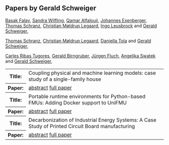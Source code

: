 ## Papers by Gerald Schweiger
<table><a href="/proceedings/authors/BasakFalay">Basak Falay</a>, <a href="/proceedings/authors/SandraWilfling">Sandra Wilfling</a>, <a href="/proceedings/authors/QamarAlfalouji">Qamar Alfalouji</a>, <a href="/proceedings/authors/JohannesExenberger">Johannes Exenberger</a>, <a href="/proceedings/authors/ThomasSchranz">Thomas Schranz</a>, <a href="/proceedings/authors/ChristianMoldrupLegaard">Christian Møldrup Legaard</a>, <a href="/proceedings/authors/IngoLeusbrock">Ingo Leusbrock</a> and <a href="/proceedings/authors/GeraldSchweiger">Gerald Schweiger</a>, </td>
</tr>
<tr><th>Title:</th>
<td>Coupling physical and machine learning models: case study of a single-family house</td>
</tr>
<tr><th>Paper:</th>
<td><a href="/abstracts/abstract_4B_3">abstract</a> <a href="/proceedings/papers/Modelica2021session4B_paper3.pdf">full paper</a></td>
</tr>

<a href="/proceedings/authors/ThomasSchranz">Thomas Schranz</a>, <a href="/proceedings/authors/ChristianMoldrupLegaard">Christian Møldrup Legaard</a>, <a href="/proceedings/authors/DaniellaTola">Daniella Tola</a> and <a href="/proceedings/authors/GeraldSchweiger">Gerald Schweiger</a>, </td>
</tr>
<tr><th>Title:</th>
<td>Portable runtime environments for Python-based FMUs: Adding Docker support to UniFMU</td>
</tr>
<tr><th>Paper:</th>
<td><a href="/abstracts/abstract_5B_4">abstract</a> <a href="/proceedings/papers/Modelica2021session5B_paper4.pdf">full paper</a></td>
</tr>

<a href="/proceedings/authors/CarlesRibasTugores">Carles Ribas Tugores</a>, <a href="/proceedings/authors/GeraldBirngruber">Gerald Birngruber</a>, <a href="/proceedings/authors/JurgenFluch">Jürgen Fluch</a>, <a href="/proceedings/authors/AngelikaSwatek">Angelika Swatek</a> and <a href="/proceedings/authors/GeraldSchweiger">Gerald Schweiger</a>, </td>
</tr>
<tr><th>Title:</th>
<td>Decarbonization of Industrial Energy Systems: A Case Study of Printed Circuit Board manufacturing</td>
</tr>
<tr><th>Paper:</th>
<td><a href="/abstracts/abstract_6B_4">abstract</a> <a href="/proceedings/papers/Modelica2021session6B_paper4.pdf">full paper</a></td>
</tr>
</table>